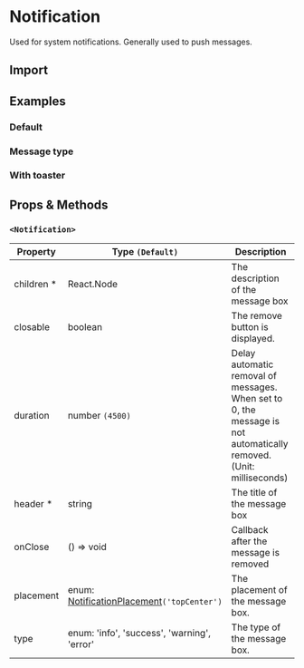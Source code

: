 # Notification

Used for system notifications. Generally used to push messages.

## Import

<!--{include:(components/notification/fragments/import.md)}-->

## Examples

### Default

<!--{include:`basic.md`}-->

### Message type

<!--{include:`type.md`}-->

### With toaster

<!--{include:`with-toaster.md`}-->

## Props & Methods

### `<Notification>`

| Property    | Type `(Default)`                                     | Description                                                                                                        |
| ----------- | ---------------------------------------------------- | ------------------------------------------------------------------------------------------------------------------ |
| children \* | React.Node                                           | The description of the message box                                                                                 |
| closable    | boolean                                              | The remove button is displayed.                                                                                    |
| duration    | number `(4500)`                                      | Delay automatic removal of messages. When set to 0, the message is not automatically removed. (Unit: milliseconds) |
| header \*   | string                                               | The title of the message box                                                                                       |
| onClose     | () => void                                           | Callback after the message is removed                                                                              |
| placement   | enum: [NotificationPlacement](#types)`('topCenter')` | The placement of the message box.                                                                                  |
| type        | enum: 'info', 'success', 'warning', 'error'          | The type of the message box.                                                                                       |

<!--{include:(components/notification/en-US/toaster.md)}-->
